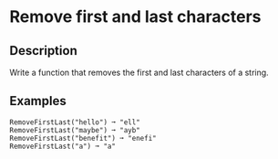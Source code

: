 # Remove first and last characters

## Description

Write a function that removes the first and last characters of a string.

## Examples

```
RemoveFirstLast("hello") ➞ "ell"
RemoveFirstLast("maybe") ➞ "ayb"
RemoveFirstLast("benefit") ➞ "enefi"
RemoveFirstLast("a") ➞ "a"
```

